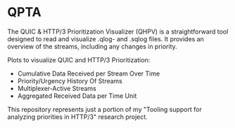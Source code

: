 # QPTA
The QUIC & HTTP/3 Prioritization Visualizer (QHPV) is a straightforward tool designed to read and visualize .qlog- and .sqlog files. It provides an overview of the streams, including any changes in priority. 

Plots to visualize QUIC and HTTP/3 Prioritization:

- Cumulative Data Received per Stream Over Time
- Priority/Urgency History Of Streams
- Multiplexer-Active Streams
- Aggregated Received Data per Time Unit

This repository represents just a portion of my "Tooling support for analyzing priorities in HTTP/3" research project.

